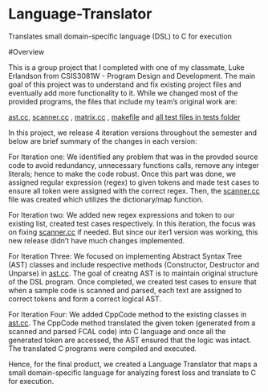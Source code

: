 # Language-Translator
Translates small domain-specific language (DSL) to C for execution

#Overview

This is a group project that I completed with one of my classmate, Luke Erlandson from CSIS3081W - Program Design and Development. The main goal of this project was to understand and fix existing project files and eventually add more functionality to it. While we changed most of the provided programs, the files that include my team’s original work are:

[ast.cc](src/ast.cc), [scanner.cc](src/scanner.cc) , [matrix.cc](src/Matrix.cc) , [makefile](Makefile) and [all test files in tests folder](tests)

In this project, we release 4 iteration versions throughout the semester and below are brief summary of the changes in each version:

For Iteration one: We identified any problem that was in the provded source code to avoid redundancy, unnecessary functions calls, remove any integer literals; hence to make the code robust. Once this part was done, we assigned regular expression (regex) to given tokens and made test cases to ensure all token were assigned with the correct regex. Then, the [scanner.cc](src/scanner.cc) file was created which utilizes the dictionary/map function.

For Iteration two: We added new regex expressions and token to our existing list, created test cases respectively. In this iteration, the focus was on fixing [scanner.cc](src/scanner.cc) if needed. But since our iter1 version was working, this new release didn’t have much changes implemented.

For Iteration Three: We focused on implementing Abstract Syntax Tree (AST) classes and include respective methods (Constructor, Destructor and Unparse) in [ast.cc](src/ast.cc). The goal of creatng AST is to maintain original structure of the DSL program. Once completed, we created test cases to ensure that when a sample code is scanned and parsed, each text are assigned to correct tokens and form a correct logical AST.

For Iteration Four: We added CppCode method to the existing classes in [ast.cc](src/ast.cc). The CppCode method translated the given token (generated from a scanned and parsed FCAL code) into C language and once all the generated token are accessed, the AST ensured that the logic was intact. The translated C programs were compiled and executed.

Hence, for the final product, we created a Language Translator that maps a small domain-specific language for analyzing forest loss and translate to C for execution.
